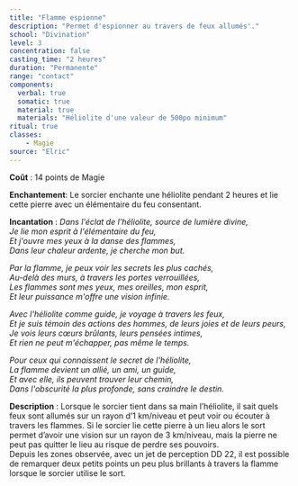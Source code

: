 ```yaml
---
title: "Flamme espionne"
description: "Permet d'espionner au travers de feux allumés'."
school: "Divination"
level: 3
concentration: false
casting_time: "2 heures"
duration: "Permanente"
range: "contact"
components:
  verbal: true
  somatic: true
  material: true
  materials: "Héliolite d'une valeur de 500po minimum"
ritual: true
classes:
    - Magie
source: "Elric"
---
```

**Coût** : 14 points de Magie  

**Enchantement**: Le sorcier enchante une héliolite pendant 2 heures et lie cette pierre avec un élémentaire du feu consentant. 

**Incantation** : *Dans l'éclat de l'héliolite, source de lumière divine,*   
*Je lie mon esprit à l'élémentaire du feu,*    
*Et j'ouvre mes yeux à la danse des flammes,*   
*Dans leur chaleur ardente, je cherche mon but.*    

*Par la flamme, je peux voir les secrets les plus cachés,*    
*Au-delà des murs, à travers les portes verrouillées,*    
*Les flammes sont mes yeux, mes oreilles, mon esprit,*    
*Et leur puissance m'offre une vision infinie.*    

*Avec l'héliolite comme guide, je voyage à travers les feux,*    
*Et je suis témoin des actions des hommes, de leurs joies et de leurs peurs,*    
*Je vois leurs cœurs brûlants, leurs pensées intimes,*   
*Et rien ne peut m'échapper, pas même le temps.*    

*Pour ceux qui connaissent le secret de l'héliolite,*    
*La flamme devient un allié, un ami, un guide,*    
*Et avec elle, ils peuvent trouver leur chemin,*   
*Dans l'obscurité la plus profonde, sans craindre le destin.*    

**Description** : Lorsque le sorcier tient dans sa main l’héliolite, il sait quels feux sont allumés sur un rayon d’1 km/niveau et peut voir ou écouter à travers les flammes. Si le sorcier lie cette pierre à un lieu alors le sort permet d’avoir une vision sur un rayon de 3 km/niveau, mais la pierre ne peut pas quitter le lieu au risque de perdre ses pouvoirs.    
Depuis les zones observée, avec un jet de perception DD 22, il est possible de remarquer deux petits points un peu plus brillants à travers la flamme lorsque le sorcier utilise le sort.  
